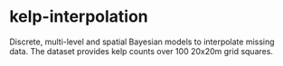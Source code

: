 # kelp-interpolation
Discrete, multi-level and spatial Bayesian models to interpolate missing data. The dataset provides kelp counts over 100 20x20m grid squares. 
